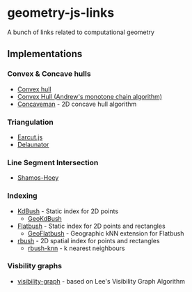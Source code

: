 # geometry-js-links
A bunch of links related to computational geometry


## Implementations

### Convex & Concave hulls
- [Convex hull](https://github.com/mikolalysenko/convex-hull)
- [Convex Hull (Andrew's monotone chain algorithm)](https://www.nayuki.io/res/convex-hull-algorithm/convex-hull.js)
- [Concaveman](https://github.com/mapbox/concaveman) - 2D concave hull algorithm

### Triangulation
- [Earcut.js](https://github.com/mapbox/earcut)
- [Delaunator](https://github.com/mapbox/delaunator)

### Line Segment Intersection
- [Shamos-Hoey](https://github.com/rowanwins/shamos-hoey)

### Indexing
- [KdBush](https://github.com/mourner/kdbush) - Static index for 2D points
  - [GeoKdBush](https://github.com/mourner/geokdbush)
- [Flatbush](https://github.com/mourner/flatbush) - Static index for 2D points and rectangles
  - [GeoFlatbush](https://github.com/mourner/geoflatbush) - Geographic kNN extension for Flatbush
- [rbush](https://github.com/mourner/rbush) - 2D spatial index for points and rectangles
  - [rbush-knn](https://github.com/mourner/rbush-knn) - k nearest neighbours


### Visbility graphs
- [visibility-graph](https://github.com/rowanwins/visibility-graph) - based on Lee's Visibility Graph Algorithm
